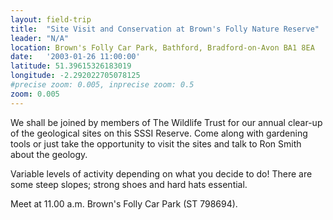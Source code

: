 ```yaml
---
layout: field-trip
title:  "Site Visit and Conservation at Brown's Folly Nature Reserve"
leader: "N/A"
location: Brown's Folly Car Park, Bathford, Bradford-on-Avon BA1 8EA
date:   '2003-01-26 11:00:00'
latitude: 51.39615326183019
longitude: -2.292022705078125
#precise zoom: 0.005, inprecise zoom: 0.5
zoom: 0.005
---
```

We shall be joined by members of The Wildlife Trust for our annual clear-up of the geological sites on this SSSI Reserve. Come along with gardening tools or just take the opportunity to visit the sites and talk to Ron Smith about the geology.

Variable levels of activity depending on what you decide to do! There are some steep slopes; strong shoes and hard hats essential.

Meet at 11.00 a.m. Brown's Folly Car Park (ST 798694).
